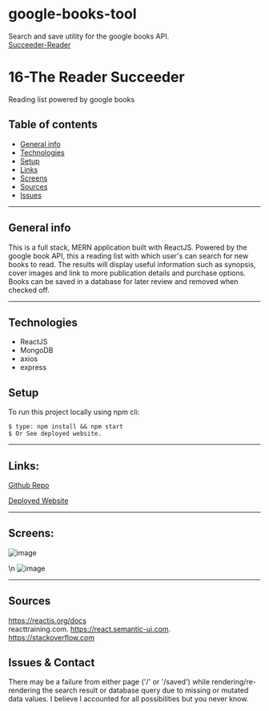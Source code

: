 # google-books-tool
Search and save utility for the google books API.  
[Succeeder-Reader](https://succeeder-reader.herokuapp.com/)


# 16-The Reader Succeeder

Reading list powered by google books

## Table of contents
* [General info](#general-info)
* [Technologies](#technologies)
* [Setup](#setup)
* [Links](#links)
* [Screens](#screen-grabs)
* [Sources](#sources)
* [Issues](#issues)

___

## General info
This is a full stack, MERN  application built with ReactJS.  Powered by the google book API, this a reading list with which user's can search for new books to read. The results will display useful information such as synopsis, cover images and link to more publication details and purchase options.  Books can be saved in a database for later review and removed when checked off.     

___

## Technologies
* ReactJS
* MongoDB
* axios
* express

	
## Setup
To run this project locally using npm cli:
```
$ type: npm install && npm start
$ Or See deployed website.  
```
___

## Links:

[Github Repo](https://github.com/drthisguy/18-react-reading-list)

[Deployed Website](https://succeeder-reader.herokuapp.com)

___

## Screens:
![image](https://user-images.githubusercontent.com/48693333/80837492-ddd81c00-8bc4-11ea-974a-f92b8f9a0820.png)    



\n
![image](https://user-images.githubusercontent.com/48693333/80837580-14ae3200-8bc5-11ea-8548-a7587317b039.png)

___

## Sources
https://reactjs.org/docs  
reacttraining.com. 
https://react.semantic-ui.com.  
https://stackoverflow.com


## Issues & Contact

There may be a failure from either page ('/' or '/saved') while rendering/re-rendering the search result or database query due to missing or mutated data values.  I believe I accounted for all possibilities but you never know. 
